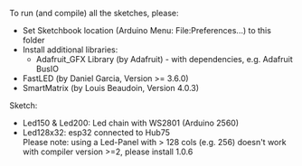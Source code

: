 To run (and compile) all the sketches, please:

* Set Sketchbook location (Arduino Menu: File:Preferences...) to this folder
* Install additional libraries:
  * Adafruit_GFX Library (by Adafruit) - with dependencies, e.g. Adafruit BusIO
* FastLED (by Daniel Garcia, Version >= 3.6.0)
* SmartMatrix (by Louis Beaudoin, Version 4.0.3) 


Sketch:  

* Led150 & Led200: Led chain with WS2801 (Arduino 2560)
* Led128x32: esp32 connected to Hub75  
  Please note: using a Led-Panel with > 128 cols (e.g. 256) doesn't work with compiler version >=2, please install 1.0.6